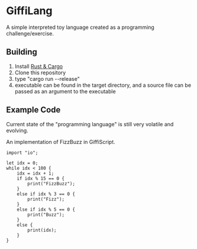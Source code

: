 # GiffiLang
A simple interpreted toy language created as a programming challenge/exercise.

## Building
1. Install [Rust & Cargo](https://www.rust-lang.org/)
2. Clone this repository
3. type "cargo run --release"
4. executable can be found in the target directory, and a source file can be passed as an argument to the executable

## Example Code
Current state of the "programming language" is still very volatile and evolving.

An implementation of FizzBuzz in GiffiScript.
~~~
import "io";

let idx = 0;
while idx < 100 {
    idx = idx + 1;
    if idx % 15 == 0 {
        print("FizzBuzz");
    }
    else if idx % 3 == 0 {
        print("Fizz");
    }
    else if idx % 5 == 0 {
        print("Buzz");
    }
    else {
        print(idx);
    }    
}
~~~

